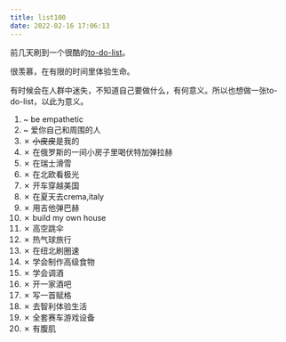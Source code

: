 ```yaml
---
title: list100
date: 2022-02-16 17:06:13
---
```

前几天刷到一个很酷的[to-do-list](https://huyenchip.com/list-100/)。

很羡慕，在有限的时间里体验生命。

有时候会在人群中迷失，不知道自己要做什么，有何意义。所以也想做一张to-do-list，以此为意义。

1. ~ be empathetic
2. ~ 爱你自己和周围的人
3. ✗ ~~小皮皮~~是我的
4. ✗ 在俄罗斯的一间小房子里喝伏特加弹拉赫
5. ✗ 在瑞士滑雪
6. ✗ 在北欧看极光
7. ✗ 开车穿越美国
8. ✗ 在夏天去crema,italy
9. ✗ 用吉他弹巴赫
10. ✗ build my own house
11. ✗ 高空跳伞
12. ✗ 热气球旅行
13. ✗ 在纽北刷圈速
14. ✗ 学会制作高级食物
15. ✗ 学会调酒
16. ✗ 开一家酒吧
17. ✗ 写一首赋格 
18. ✗ 去智利体验生活
19. ✗ 全套赛车游戏设备
20. ✗ 有腹肌




